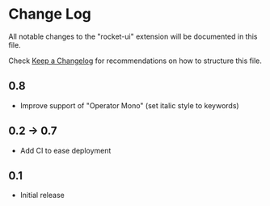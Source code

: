# Change Log
All notable changes to the "rocket-ui" extension will be documented in this file.

Check [Keep a Changelog](http://keepachangelog.com/) for recommendations on how to structure this file.

## 0.8
- Improve support of "Operator Mono" (set italic style to keywords)

## 0.2 -> 0.7
- Add CI to ease deployment

## 0.1
- Initial release

